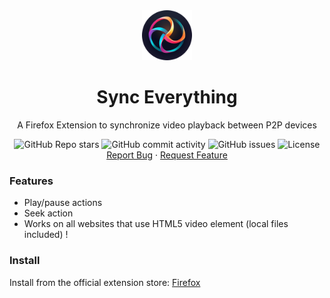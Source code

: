 <div align="center">
    <a href="https://github.com/kaangiray26/nocturne">
        <img src="https://raw.githubusercontent.com/kaangiray26/sync-everything/main/logo.png" alt="Sync Everything Logo" height="80">
    </a>
    <h1 align="center">Sync Everything</h2>
    <p align="center">
        A Firefox Extension to synchronize video playback between P2P devices
        <br />
        <div align="center">
            <img alt="GitHub Repo stars" src="https://img.shields.io/github/stars/kaangiray26/sync-everything?style=flat-square">
            <img alt="GitHub commit activity" src="https://img.shields.io/github/commit-activity/m/kaangiray26/sync-everything?style=flat-square">
            <img alt="GitHub issues" src="https://img.shields.io/github/issues/kaangiray26/sync-everything?style=flat-square">
            <img alt="License" src="https://img.shields.io/github/license/kaangiray26/sync-everything.svg?style=flat-square">
        </div>
        <a href="https://github.com/kaangiray26/sync-everything/issues">Report Bug</a>
        ·
        <a href="https://github.com/kaangiray26/sync-everything/issues">Request Feature</a>
    </p>
</div>

### Features
* Play/pause actions
* Seek action
* Works on all websites that use HTML5 video element (local files included) !

### Install
Install from the official extension store:
[Firefox](https://addons.mozilla.org/en-US/firefox/addon/sync-everything/)
